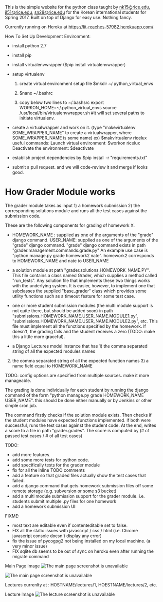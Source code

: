 This is the simple website for the python class taught by nk15@rice.edu, jl51@rice.edu, sn28@rice.edu for the Korean international
students for Spring 2017. Built on top of Django for easy use. Nothing fancy.

Currently running on Heroku at
https://lit-reaches-57982.herokuapp.com/

How To Set Up Development Environment:
- install python 2.7
- install pip
- install virtualenvwrapper ($pip install virtualenvwrapper)
- setup virtualenv
  1. create virtual environment setup file
  	$mkdir ~/.python_virtual_envs

  2. $nano ~/.bashrc 

  3. copy below two lines to ~/.bashsrc
	export WORKON_HOME=~/.python_virtual_envs
	source /usr/local/bin/virtualenvwrapper.sh #it will set several paths to initiate virtualenv.

- create a virtualwrapper and work on it. (type "makevirtualenv SOME_WRAPPER_NAME" to create a virtualwrapper, where SOME_WRAPPER_NAME is some name)
	ex) $makvirtualenv ricelux
	useful commands:
		Launch virtual environment: $workon ricelux
		Deactivate the environment: $deactivate

- establish project dependencies by
	$pip install -r "requirements.txt"

- submit a pull request. and we will code-review it and merge if looks good.


# How Grader Module works

The grader module takes as input 1) a homework submission 2) the corresponding solutions module and runs all the
test cases against the submission code.

These are the following components for grading of homework X.

- HOMEWORK_NAME : supplied as one of the arguments of the "grade" django command. USER_NAME: supplied as one of
the arguments of the "grade" django command. "grade" django command exists in path "grader.management.commands.grade.py"
An example use case is "python manage.py grade homework2 nate". homework2 corresponds to HOMEWORK_NAME and nate to
USER_NAME

- a solution module at path "grader.solutions.HOMEWORK_NAME.PY".
This file contains a class named Grader, which supplies a method
called "run_tests". Any solution file that implements these two things works with the underlying system. It is easier,
however, to implement one that subclasses the supplied "base_grader" class which provides some utility functions such
as a timeout feature for some test case.


- one or more student submission modules (the multi module support is not quite there, but should be added soon)
in path "submissions.HOMEWORK_NAME.USER_NAME.MODULE1.py", "submissions.HOMEWORK_NAME.USER_NAME.MODULE2.py", etc.
This file must implement all the functions specified by the homework.
If doesn't, the grading fails and the student receives a zero (TODO: make this a little more graceful).

- a Django Lectures model instance that has 1) the comma separated string of all the expected modules names
 2) the comma separated string of all the expected function names 3) a name field equal to HOMEWORK_NAME

TODO: config options are specified from multiple sources. make it more manageable.

The grading is done individually for each student by running the django command of the form
"python manage.py grade HOMEWORK_NAME USER_NAME". this should be done either manually or by Jenkins or other simple
cron job.

The command firstly checks if the solution module exists. Then checks if the student modules have expected functions
implemented. If both were successful, runs the test cases against the student code. At the end, writes a score
to a file in path "grader.grades". The score is computed by (# of passed test cases / # of all test cases)


TODO:
- add more features.
- add some more tests for python code.
- add specifically tests for the grader module
- fix for all the inline TODO comments
- add a feature so that graded files actually show the test cases that failed.
- add a django command that gets homework submission files off some remote storage (e.g. subversion or some s3 bucket)
- add a multi module submission support for the grader module. i.e. students submit multiple .py files for one homework
- add a homework submission UI

FIXME:
- most text are editable even if contenteditable set to false.
- FIX all the static issues with javascript / css / html (i.e. Chrome javascript console doesn't display any error)
- fix the issue of pycogpg2 not being installed on my local machine. (a very minor issue)
- FIX sqlite db seems to be out of sync on heroku even after running the migrate command


Main Page Image
![The main page screenshot is unavailable](https://cloud.githubusercontent.com/assets/10087079/21211491/92b13fe2-c249-11e6-8748-45462600ff62.png)

![The main page screenshot is unavailable](https://cloud.githubusercontent.com/assets/10087079/21211497/9b537958-c249-11e6-901e-bd90b1c57995.png)

Lectures currenlty at : HOSTNAME/lectures/1,   HOESTNAME/lectures/2, etc.

Lecture Image
![The lecture screenshot is unavailable](https://cloud.githubusercontent.com/assets/10087079/21213540/a4b34972-c25a-11e6-9d00-6d99e9bd945e.png)

